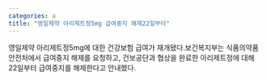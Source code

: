 ```yaml
---
categories: a
title: "영일제약 아리제트정5mg 급여중지 해제22일부터"
---
```

영일제약 아리제트정5mg에 대한 건강보험 급여가 재개됐다.보건복지부는 식품의약품안전처에서 급여중지 해제를 요청하고, 건보공단과 협상을 완료한 아리제트정에 대해 22일부터 급여중지를 해제한다고 안내했다.